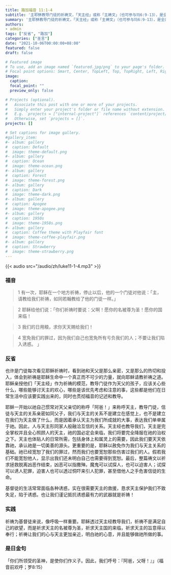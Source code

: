 ```yaml
---
title: 路加福音 11:1-4
subtitle: '主耶稣教导门徒的祈祷文，「天主经」或称「主祷文」（也可参与玛6:9-13），是全部福音的撮要，其内容分为两部份：以呼求开始的有关天国的祈求，和寻求天国者关于物质及灵性方面的祈求。 这段祈祷文曾影响了教会很多圣者。 把圣咏视作滋养基督徒生命之养料的圣奥斯定曾断言：「你尽管读完全部圣经，我相信你不会在其中找到一首祷辞是不包含在耶稣所传授给我们的天主经里面的。」圣多瑪斯也说：「天主经是最纯美完善的经文，它是圣经的核心！」天主经也的确是所有基督徒历代以来每日必诵的经文。 让我们每次诵念此经文时，都怀着一份深深的敬畏，发自内心地渴望与恳求！'
summary: '主耶稣教导门徒的祈祷文，「天主经」或称「主祷文」（也可参与玛6:9-13），是全部福音的撮要，其内容分为两部份：以呼求开始的有关天国的祈求，和寻求天国者关于物质及灵性方面的祈求。 这段祈祷文曾影响了教会很多圣者。 把圣咏视作滋养基督徒生命之养料的圣奥斯定曾断言：「你尽管读完全部圣经，我相信你不会在其中找到一首祷辞是不包含在耶稣所传授给我们的天主经里面的。」圣多瑪斯也说：「天主经是最纯美完善的经文，它是圣经的核心！」天主经也的确是所有基督徒历代以来每日必诵的经文。 让我们每次诵念此经文时，都怀着一份深深的敬畏，发自内心地渴望与恳求！'
authors:
- admin
tags: ["反省", "路加"]
categories: ["圣言"]
date: "2021-10-06T00:00:00+08:00"
featured: false
draft: false

# Featured image
# To use, add an image named `featured.jpg/png` to your page's folder.
# Focal point options: Smart, Center, TopLeft, Top, TopRight, Left, Right, BottomLeft, Bottom, BottomRight
image:
  caption:
  focal_point: ""
  preview_only: false

# Projects (optional).
#   Associate this post with one or more of your projects.
#   Simply enter your project's folder or file name without extension.
#   E.g. `projects = ["internal-project"]` references `content/project/deep-learning/index.md`.
#   Otherwise, set `projects = []`.
projects: []

# Set captions for image gallery.
#gallery_item:
#- album: gallery
#  caption: Default
#  image: theme-default.png
#- album: gallery
#  caption: Ocean
#  image: theme-ocean.png
#- album: gallery
#  caption: Forest
#  image: theme-forest.png
#- album: gallery
#  caption: Dark
#  image: theme-dark.png
#- album: gallery
#  caption: Apogee
#  image: theme-apogee.png
#- album: gallery
#  caption: 1950s
#  image: theme-1950s.png
#- album: gallery
#  caption: Coffee theme with Playfair font
#  image: theme-coffee-playfair.png
#- album: gallery
#  caption: Strawberry
#  image: theme-strawberry.png
---
```


{{< audio src="/audio/zh/luke11-1-4.mp3" >}}

### 福音
> 1 有一次，耶稣在一个地方祈祷，停止以后，他的一个门徒对他说：「主，请教给我们祈祷，如同若翰教给了他的门徒一样。」

> 2 耶稣给他们说：「你们祈祷时要说：父啊！愿你的名被尊为圣！愿你的国来临！

> 3 我们的日用粮，求你天天赐给我们！

> 4 宽免我们的罪过，因为我们自己也宽免所有亏负我们的人；不要让我们陷入诱惑。  」

### 反省
也许是门徒每次看见耶稣祈祷时，看到祂和天父是那么亲密，又是那么的热切和投入，体会到祈祷是耶稣生命中一个真正而不可少的力量，就向耶稣请教祈祷之道。
耶稣亲授他们「天主经」作为祈祷的模范，教导门徒作为天父的孩子，应该关心些什么，哪些能够讨天主的欢心，哪些是该优先考虑和注意的事，这些都是他们在日常生活中应该要实践出来的，同时也贯彻福音的记述和教导。

耶稣一开始以祂自己惯常对天父亲切的称呼「阿爸！」来称呼天主，教导门徒，信徒与天主的关系亲密如同父子，我们与天主的关系不是建立在感觉上，也不是建立在我们为天主做了什么，而是因着承认天主为我们所成就的大事，表达我们单单属于祂。因此，人与天主形同家人般融洽互信的关系。天主经也教导我们，天主是完全掌权并且全心照顾人的天主，祂的国必定会来临，我们将要完全降服在祂的治权之下。天主也体贴人的日常所需，包括身体上和属灵上的需要，因此我们要天天依靠祂，承认祂是一切美善的源头。更重要的是，耶稣以赦免作为我们与天主关系的基础。祂已经宽恕了我们的罪过，然而我们也要宽恕那些伤害过我们的人。假若我们不能宽恕他人，显示出我们还未明白自己也需要得到宽恕。最后，整篇祷文以祈求拯救脱离凶恶作结束，凶恶可以指撒殚。魔鬼可以试探人，也可以迫害人；试探可以诱人犯罪，迫害人也可以透过恫吓来引人犯罪，甚至借他人之手危害信徒的生命。

基督徒的生活常常面临各种诱惑，实在很需要天主的救援，恳求天主保护我们不致失足，陷于诱惑。也让我们谨记抵抗诱惑最有力的武器就是祈祷！

### 实践
祈祷为基督徒来说，像呼吸一样重要。耶稣透过天主经教导我们，祈祷不是满足自己的欲望，而是祈求天主的名被尊为圣，祈求天主国的来临，祈求天主的旨意得以奉行；祈祷让我们的心与天主更加亲近，明白祂的心意，并且能够做祂所做的事。

### 是日金句
「你们所领受的圣神，是使你们作义子。因此，我们呼号：『阿爸，父呀！』」（福音前欢呼；罗8:15）
